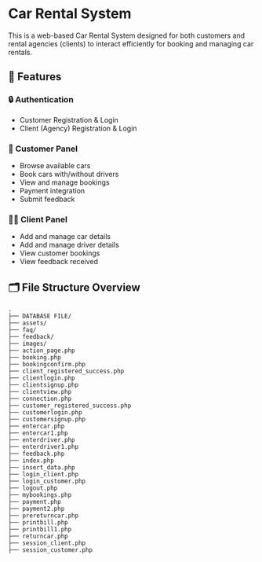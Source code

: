 # Car Rental System

This is a web-based Car Rental System designed for both customers and rental agencies (clients) to interact efficiently for booking and managing car rentals.

## 🚗 Features

### 🔒 Authentication
- Customer Registration & Login
- Client (Agency) Registration & Login

### 👤 Customer Panel
- Browse available cars
- Book cars with/without drivers
- View and manage bookings
- Payment integration
- Submit feedback

### 🧑‍💼 Client Panel
- Add and manage car details
- Add and manage driver details
- View customer bookings
- View feedback received

## 🗂️ File Structure Overview

```plaintext
.
├── DATABASE FILE/
├── assets/
├── faq/
├── feedback/
├── images/
├── action_page.php
├── booking.php
├── bookingconfirm.php
├── client_registered_success.php
├── clientlogin.php
├── clientsignup.php
├── clientview.php
├── connection.php
├── customer_registered_success.php
├── customerlogin.php
├── customersignup.php
├── entercar.php
├── entercar1.php
├── enterdriver.php
├── enterdriver1.php
├── feedback.php
├── index.php
├── insert_data.php
├── login_client.php
├── login_customer.php
├── logout.php
├── mybookings.php
├── payment.php
├── payment2.php
├── prereturncar.php
├── printbill.php
├── printbill1.php
├── returncar.php
├── session_client.php
├── session_customer.php
